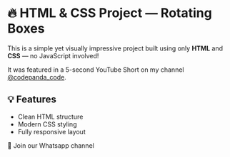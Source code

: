 # 🔥 HTML & CSS Project — Rotating Boxes

This is a simple yet visually impressive project built using only **HTML** and **CSS** — no JavaScript involved!

It was featured in a 5-second YouTube Short on my channel [@codepanda_code](https://www.youtube.com/@codepanda_code).


## 💡 Features
- Clean HTML structure
- Modern CSS styling
- Fully responsive layout


💬 Join our Whatsapp channel
